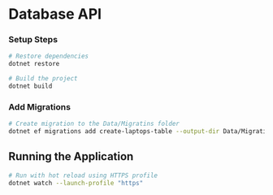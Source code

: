 # Database API

### Setup Steps

```bash
# Restore dependencies
dotnet restore

# Build the project
dotnet build
```

### Add Migrations
```bash
# Create migration to the Data/Migratins folder
dotnet ef migrations add create-laptops-table --output-dir Data/Migrations
```

## Running the Application

```bash
# Run with hot reload using HTTPS profile
dotnet watch --launch-profile "https"
```
